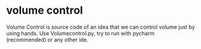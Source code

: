 # volume control
Volume Control is source code of an idea that we can control volume just by using hands.
Use Volumecontrol.py, try to run with pycharm (recommended) or any other ide.
